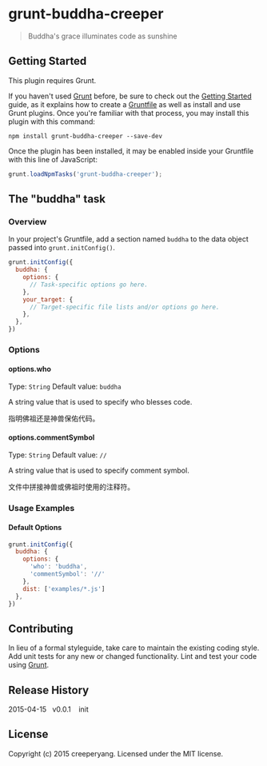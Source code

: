 # grunt-buddha-creeper

> Buddha\'s grace illuminates code as sunshine

## Getting Started
This plugin requires Grunt.

If you haven't used [Grunt](http://gruntjs.com/) before, be sure to check out the [Getting Started](http://gruntjs.com/getting-started) guide, as it explains how to create a [Gruntfile](http://gruntjs.com/sample-gruntfile) as well as install and use Grunt plugins. Once you're familiar with that process, you may install this plugin with this command:

```shell
npm install grunt-buddha-creeper --save-dev
```

Once the plugin has been installed, it may be enabled inside your Gruntfile with this line of JavaScript:

```js
grunt.loadNpmTasks('grunt-buddha-creeper');
```

## The "buddha" task

### Overview
In your project's Gruntfile, add a section named `buddha` to the data object passed into `grunt.initConfig()`.

```js
grunt.initConfig({
  buddha: {
    options: {
      // Task-specific options go here.
    },
    your_target: {
      // Target-specific file lists and/or options go here.
    },
  },
})
```

### Options

#### options.who
Type: `String`
Default value: `buddha`

A string value that is used to specify who blesses code.

指明佛祖还是神兽保佑代码。

#### options.commentSymbol
Type: `String`
Default value: `//`

A string value that is used to specify comment symbol.

文件中拼接神兽或佛祖时使用的注释符。

### Usage Examples

#### Default Options

```js
grunt.initConfig({
  buddha: {
    options: {
      'who': 'buddha',
      'commentSymbol': '//'
    },
    dist: ['examples/*.js']
  },
})
```

## Contributing
In lieu of a formal styleguide, take care to maintain the existing coding style. Add unit tests for any new or changed functionality. Lint and test your code using [Grunt](http://gruntjs.com/).

## Release History

2015-04-15&nbsp;&nbsp;&nbsp;v0.0.1&nbsp;&nbsp;&nbsp; init

## License
Copyright (c) 2015 creeperyang. Licensed under the MIT license.
